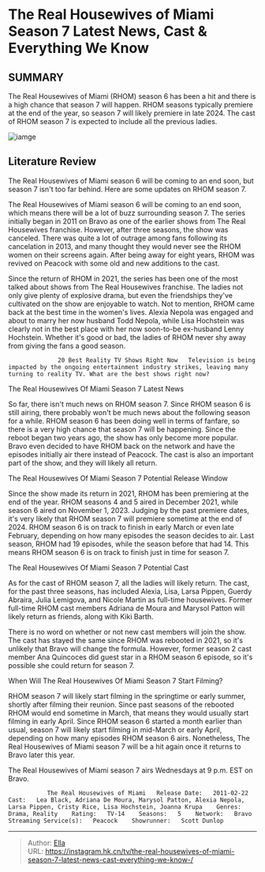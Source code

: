 # The Real Housewives of Miami Season 7 Latest News, Cast &amp; Everything We Know 


## SUMMARY 



  The Real Housewives of Miami (RHOM) season 6 has been a hit and there is a high chance that season 7 will happen.   RHOM seasons typically premiere at the end of the year, so season 7 will likely premiere in late 2024.   The cast of RHOM season 7 is expected to include all the previous ladies.  

![iamge](https://static1.srcdn.com/wordpress/wp-content/uploads/2024/01/the-real-housewives-of-miami-season-7_-latest-news-cast-everything-we-know.jpg)

## Literature Review
The Real Housewives of Miami season 6 will be coming to an end soon, but season 7 isn&#39;t too far behind. Here are some updates on RHOM season 7. 




The Real Housewives of Miami season 6 will be coming to an end soon, which means there will be a lot of buzz surrounding season 7. The series initially began in 2011 on Bravo as one of the earlier shows from The Real Housewives franchise. However, after three seasons, the show was canceled. There was quite a lot of outrage among fans following its cancelation in 2013, and many thought they would never see the RHOM women on their screens again. After being away for eight years, RHOM was revived on Peacock with some old and new additions to the cast.




Since the return of RHOM in 2021, the series has been one of the most talked about shows from The Real Housewives franchise. The ladies not only give plenty of explosive drama, but even the friendships they&#39;ve cultivated on the show are enjoyable to watch. Not to mention, RHOM came back at the best time in the women&#39;s lives. Alexia Nepola was engaged and about to marry her now husband Todd Nepola, while Lisa Hochstein was clearly not in the best place with her now soon-to-be ex-husband Lenny Hochstein. Whether it&#39;s good or bad, the ladies of RHOM never shy away from giving the fans a good season.

                  20 Best Reality TV Shows Right Now   Television is being impacted by the ongoing entertainment industry strikes, leaving many turning to reality TV. What are the best shows right now?    


 The Real Housewives Of Miami Season 7 Latest News 
         




So far, there isn&#39;t much news on RHOM season 7. Since RHOM season 6 is still airing, there probably won&#39;t be much news about the following season for a while. RHOM season 6 has been doing well in terms of fanfare, so there is a very high chance that season 7 will be happening. Since the reboot began two years ago, the show has only become more popular. Bravo even decided to have RHOM back on the network and have the episodes initially air there instead of Peacock. The cast is also an important part of the show, and they will likely all return.



 The Real Housewives Of Miami Season 7 Potential Release Window 
          

Since the show made its return in 2021, RHOM has been premiering at the end of the year. RHOM seasons 4 and 5 aired in December 2021, while season 6 aired on November 1, 2023. Judging by the past premiere dates, it&#39;s very likely that RHOM season 7 will premiere sometime at the end of 2024. RHOM season 6 is on track to finish in early March or even late February, depending on how many episodes the season decides to air. Last season, RHOM had 19 episodes, while the season before that had 14. This means RHOM season 6 is on track to finish just in time for season 7.






 The Real Housewives Of Miami Season 7 Potential Cast 
          

As for the cast of RHOM season 7, all the ladies will likely return. The cast, for the past three seasons, has included Alexia, Lisa, Larsa Pippen, Guerdy Abraira, Julia Lemigova, and Nicole Martin as full-time housewives. Former full-time RHOM cast members Adriana de Moura and Marysol Patton will likely return as friends, along with Kiki Barth.

There is no word on whether or not new cast members will join the show. The cast has stayed the same since RHOM was rebooted in 2021, so it&#39;s unlikely that Bravo will change the formula. However, former season 2 cast member Ana Quincoces did guest star in a RHOM season 6 episode, so it&#39;s possible she could return for season 7.



 When Will The Real Housewives Of Miami Season 7 Start Filming? 
          




RHOM season 7 will likely start filming in the springtime or early summer, shortly after filming their reunion. Since past seasons of the rebooted RHOM would end sometime in March, that means they would usually start filming in early April. Since RHOM season 6 started a month earlier than usual, season 7 will likely start filming in mid-March or early April, depending on how many episodes RHOM season 6 airs. Nonetheless, The Real Housewives of Miami season 7 will be a hit again once it returns to Bravo later this year.



The Real Housewives of Miami season 7 airs Wednesdays at 9 p.m. EST on Bravo.




               The Real Housewives of Miami   Release Date:   2011-02-22    Cast:   Lea Black, Adriana De Moura, Marysol Patton, Alexia Nepola, Larsa Pippen, Cristy Rice, Lisa Hochstein, Joanna Krupa    Genres:   Drama, Reality    Rating:   TV-14    Seasons:   5    Network:   Bravo    Streaming Service(s):   Peacock    Showrunner:   Scott Dunlop      

---

> Author: [Ella](https://instagram.hk.cn/)  
> URL: https://instagram.hk.cn/tv/the-real-housewives-of-miami-season-7-latest-news-cast-everything-we-know-/  

